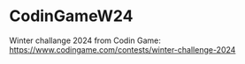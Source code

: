 # CodinGameW24
Winter challange 2024 from Codin Game: https://www.codingame.com/contests/winter-challenge-2024
